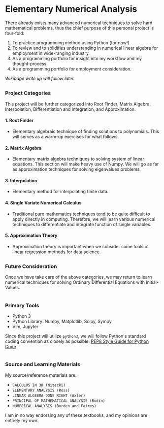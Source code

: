 # Elementary Numerical Analysis
There already exists many advanced numerical techniques to solve hard mathematical problems, thus the chief purpose of this personal project is four-fold:

1. To practice programming method using Python (for now!)  
2. To review and to solidifies understanding in numerical linear algebra for employment in wide-ranging industry
3. As a programming portfolio for insight into my workflow and my thought-process.
4. As a programming portfolio for employment consideration.

_Wikipage write up will follow later._

##  
### Project Categories
This project will be further categorized into Root Finder, Matrix Algebra, Interpolation, Differentiation and Integration, and Approximation.

#### 1. Root Finder
* Elementary algebraic technique of finding solutions to polynomials. This will serves as a warm-up exercises for what follows.

#### 2. Matrix Algebra
* Elementary matrix algebra techniques to solving system of linear equations. This section will make heavy use of Numpy. We will go as far as approximation techniques for solving eigenvalues problems.

#### 3. Interpolation
* Elementary method for interpolating finite data.

#### 4. Single Variate Numerical Calculus
* Traditional pure mathematics techniques tend to be quite difficult to apply directly in computing. Therefore, we will learn various numerical techniques to differentiate and integrate function of single variables.

#### 5. Approximation Theory
* Approximation theory is important when we consider some tools of linear regression methods for data science.


##
### Future Consideration
Once we have take care of the above categories, we may return to learn numerical techniques for solving Ordinary Differential Equations with Initial-Values. 


#
### Primary Tools
- Python 3
- Python Library: Numpy, Matplotlib, Scipy, Sympy
- Vim, Jupyter

Since this project will utilize `python3`, we will follow Python's standard coding convention as closely as possible.
[PEP8 Style Guide for Python Code](https://www.python.org/dev/peps/pep-0008/)



#
### Source and Learning Materials
My source/reference materials are:
 * `CALCULUS IN 3D (Nitecki)`
 * `ELEMENTARY ANALYSIS (Ross)`
 * `LINEAR ALGEBRA DONE RIGHT (Axler)`
 * `PRINCIPAL OF MATHEMATICAL ANALYSIS (Rudin)`
 * `NUMERICAL ANALYSIS (Burden and Faires)`
 
I am in no way endorsing any of these textbooks, and my opinions are entirely my own.
